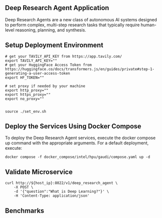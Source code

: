 ## Deep Research Agent Application

Deep Research Agents are a new class of autonomous AI systems designed to perform complex, multi-step research tasks that typically require human-level reasoning, planning, and synthesis.

## Setup Deployment Environment

```
# get your TAVILY_API_KEY from https://app.tavily.com/
export TAVILY_API_KEY=""
# get your HuggingFace Access Token from https://huggingface.co/docs/transformers.js/en/guides/private#step-1-generating-a-user-access-token
export HF_TOKEN=""

# set proxy if needed by your machine
export http_proxy=""
export https_proxy=""
export no_proxy=""


source ./set_env.sh
```

## Deploy the Services Using Docker Compose

To deploy the Deep Research Agent services, execute the docker compose up command with the appropriate arguments. For a default deployment, execute:

```
docker compose -f docker_compose/intel/hpu/gaudi/compose.yaml up -d

```

## Validate Microservice

```shell
curl http://${host_ip}:8022/v1/deep_research_agent \
    -X POST \
    -d '{"question":"What is Deep Learning?"}' \
    -H 'Content-Type: application/json'
```

## Benchmarks
